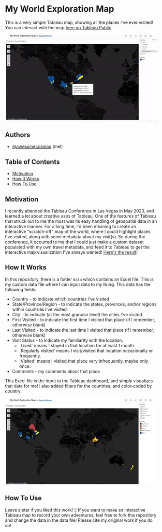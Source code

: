 # My World Exploration Map
This is a very simple Tableau map, showing all the places I've ever visited! You can interact with the map [here on Tableau Public](https://public.tableau.com/app/profile/aayushi.verma/viz/my_world_exploration_map/PlacesIveBeen).

<img src="img/demo.gif">

## Authors

- [@awesomecosmos](https://www.github.com/awesomecosmos) (me!)

## Table of Contents

  - [Motivation](#motivation)
  - [How It Works](#how-it-works)
  - [How To Use](#how-to-use)
  
## Motivation
I recently attended the Tableau Conference in Las Vegas in May 2023, and learned a lot about creative uses of Tableau. One of the features of Tableau that struck out to me the most was its easy handling of geospatial data in an interactive manner. For a long time, I'd been meaning to create an interactive "scratch-off" map of the world, where I could highlight places I've visited, along with some metadata about my visit(s). So during the conference, it occurred to me that I could just make a custom dataset populated with my own travel metadata, and feed it to Tableau to get the interactive map visualization I've always wanted! [Here's the result](https://public.tableau.com/app/profile/aayushi.verma/viz/my_world_exploration_map/PlacesIveBeen)!

## How It Works
In this repository, there is a folder `data` which contains an Excel file. This is my custom data file where I can input data to my liking. This data has the following fields:
- Country - to indicate which countries I've visited
- State/Province/Region - to indicate the states, provinces, and/or regions within countries I've visited
- City - to indicate (at the most granular level) the cities I've visited
- First Visited - to indicate the first time I visited that place (if I remember, otherwise blank)
- Last Visited - to indicate the last time I visited that place (if I remember, otherwise blank)
- Visit Status - to indicate my familiarity with the location.
  - 'Lived' means I stayed in that location for at least 1 month.
  - 'Regularly visited' means I visit/visited that location occasionally or frequently.
  - 'Visited' means I visited that place very infrequently, maybe only once.
- Comments - my comments about that place

This Excel file is the input to the Tableau dashboard, and simply visualizes that data for me! I also added filters for the countries, and color-coded by country.

<img src="img/static.jpg">

## How To Use
Leave a star if you liked this work! :)
If you want to make an interactive Tableau map to record your own adventures, feel free to fork this repository and change the data in the data file! Please cite my original work if you do so! 
